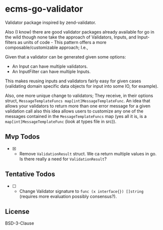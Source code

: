 # ecms-go-validator
Validator package inspired by zend-validator.

Also (I know) there are good validator packages already available
for go in the wild though none take the approach of Validators, Inputs, and Input-filters as units of code - This pattern offers a more composable/customizable approach;  I.e.,

Given that a validator can be generated given some options:
- An Input can have multiple validators.
- An InputFilter can have multiple Inputs.

This makes reusing inputs and validators fairly easy for given cases (validating domain specific data objects for input into some IO, for example).

Also, one more unique change to validators;  They receive, in their options struct, `MessageTemplateFuncs map[int]MessageTemplateFunc`.  An idea that allows your validators to return more than one error message for a given validation call also this idea
allows users to customize any one of the messages contained in the `MessageTemplateFuncs` map (yes all it is, is a `map[int]MessageTemplateFunc` (look at types file in src)).

## Mvp Todos
- [x] - Remove `ValidationResult` struct.  We ca return multiple values in go.  Is there really a need for `ValidationResult`?

## Tentative Todos
- [ ] - Change Validator signature to `func (x interface{}) []string` (requires more evaluation possibly consensus?).

## License
BSD-3-Clause
